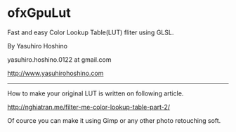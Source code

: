 # ofxGpuLut

Fast and easy Color Lookup Table(LUT) fliter using GLSL. 

By Yasuhiro Hoshino

yasuhiro.hoshino.0122 at gmail.com

http://www.yasuhirohoshino.com

----------

How to make your original LUT is written on following article.

<a href = "http://nghiatran.me/filter-me-color-lookup-table-part-2/">
http://nghiatran.me/filter-me-color-lookup-table-part-2/
</a>

Of cource you can make it using Gimp or any other photo retouching soft.

